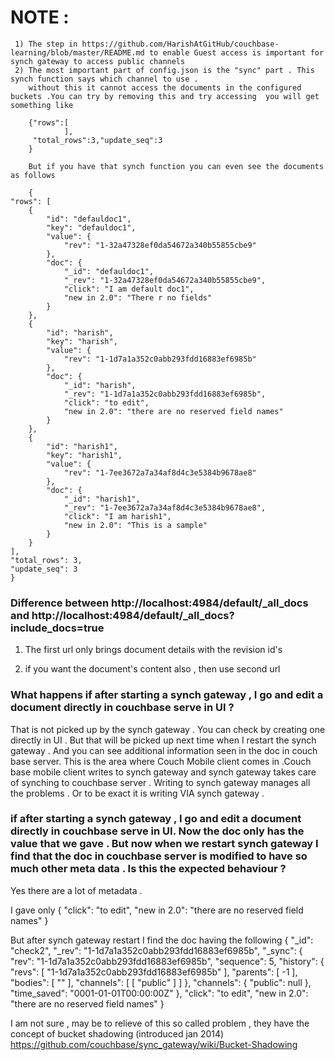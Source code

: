 NOTE :
======

     1) The step in https://github.com/HarishAtGitHub/couchbase-learning/blob/master/README.md to enable Guest access is important for synch gateway to access public channels 
     2) The most important part of config.json is the "sync" part . This synch function says which channel to use .
        without this it cannot access the documents in the configured buckets .You can try by removing this and try accessing  you will get something like 
        
        {"rows":[
                ],
         "total_rows":3,"update_seq":3
        }
        
        But if you have that synch function you can even see the documents as follows 
        
        {
    "rows": [
        {
            "id": "defauldoc1",
            "key": "defauldoc1",
            "value": {
                "rev": "1-32a47328ef0da54672a340b55855cbe9"
            },
            "doc": {
                "_id": "defauldoc1",
                "_rev": "1-32a47328ef0da54672a340b55855cbe9",
                "click": "I am default doc1",
                "new in 2.0": "There r no fields"
            }
        },
        {
            "id": "harish",
            "key": "harish",
            "value": {
                "rev": "1-1d7a1a352c0abb293fdd16883ef6985b"
            },
            "doc": {
                "_id": "harish",
                "_rev": "1-1d7a1a352c0abb293fdd16883ef6985b",
                "click": "to edit",
                "new in 2.0": "there are no reserved field names"
            }
        },
        {
            "id": "harish1",
            "key": "harish1",
            "value": {
                "rev": "1-7ee3672a7a34af8d4c3e5384b9678ae8"
            },
            "doc": {
                "_id": "harish1",
                "_rev": "1-7ee3672a7a34af8d4c3e5384b9678ae8",
                "click": "I am harish1",
                "new in 2.0": "This is a sample"
            }
        }
    ],
    "total_rows": 3,
    "update_seq": 3
    }
    
    
    
### Difference between http://localhost:4984/default/_all_docs and http://localhost:4984/default/_all_docs?include_docs=true


1) The first url only brings document details with the revision id's 

2) if you want the document's content also , then use second url 



### What happens if after starting a synch gateway , I go and edit a document directly in  couchbase serve in UI ?

That is not picked up by the synch gateway . You can check by creating one directly in UI . But that will be picked up next time when I restart the synch gateway .
And you can see additional information seen in the doc in couch base server.
This is the area where Couch Mobile client comes in .Couch base mobile client writes to synch gateway and synch gateway takes care of synching to couchbase server . Writing to synch gateway manages all the problems . Or to be exact it is writing VIA synch gateway .

### if after starting a synch gateway , I go and edit a document directly in  couchbase serve in UI. Now the doc only has the value that we gave . But now when we restart synch gateway I find that the doc in couchbase server is modified to have so much other meta data . Is this the expected behaviour ?

Yes there are a lot of metadata .

I gave only 
{
  "click": "to edit",
  "new in 2.0": "there are no reserved field names"
}

But after synch gateway restart I find the doc having the following 
{
  "_id": "check2",
  "_rev": "1-1d7a1a352c0abb293fdd16883ef6985b",
  "_sync": {
    "rev": "1-1d7a1a352c0abb293fdd16883ef6985b",
    "sequence": 5,
    "history": {
      "revs": [
        "1-1d7a1a352c0abb293fdd16883ef6985b"
      ],
      "parents": [
        -1
      ],
      "bodies": [
        ""
      ],
      "channels": [
        [
          "public"
        ]
      ]
    },
    "channels": {
      "public": null
    },
    "time_saved": "0001-01-01T00:00:00Z"
  },
  "click": "to edit",
  "new in 2.0": "there are no reserved field names"
}


I am not sure , may be to relieve of this so called problem , they have the concept of bucket shadowing (introduced jan 2014)
https://github.com/couchbase/sync_gateway/wiki/Bucket-Shadowing

